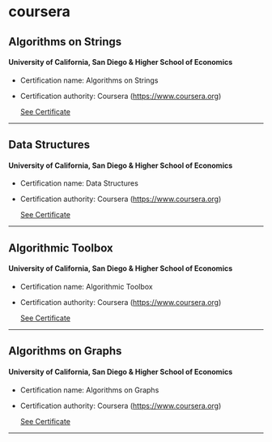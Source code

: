# coursera


## Algorithms on Strings
#### University of California, San Diego & Higher School of Economics
* Certification name: Algorithms on Strings
* Certification authority: Coursera (https://www.coursera.org)

  [See Certificate](https://www.coursera.org/account/accomplishments/verify/TQGGF49KEJDH)
----


## Data Structures
#### University of California, San Diego & Higher School of Economics
* Certification name: Data Structures
* Certification authority: Coursera (https://www.coursera.org)

  [See Certificate](https://www.coursera.org/account/accomplishments/verify/2HVF3CTBXHHM)
----


## Algorithmic Toolbox
#### University of California, San Diego & Higher School of Economics
* Certification name: Algorithmic Toolbox
* Certification authority: Coursera (https://www.coursera.org)

  [See Certificate](https://www.coursera.org/account/accomplishments/verify/YLQVM6EACXBD)
----


## Algorithms on Graphs
#### University of California, San Diego & Higher School of Economics
* Certification name: Algorithms on Graphs
* Certification authority: Coursera (https://www.coursera.org)

  [See Certificate](https://www.coursera.org/account/accomplishments/verify/8WLHZ2HGMWTX)
----
